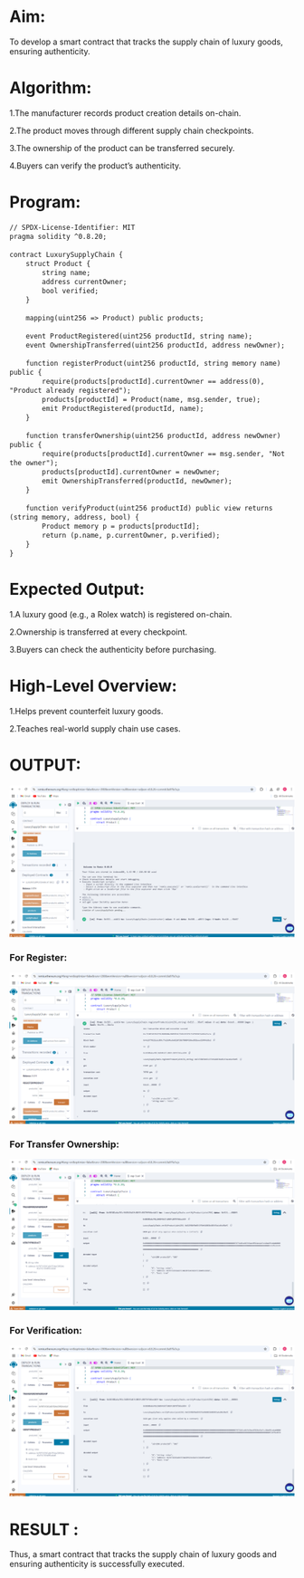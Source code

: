 # Aim:
To develop a smart contract that tracks the supply chain of luxury goods, ensuring authenticity.
# Algorithm:
1.The manufacturer records product creation details on-chain.


2.The product moves through different supply chain checkpoints.


3.The ownership of the product can be transferred securely.


4.Buyers can verify the product’s authenticity.


# Program:
```
// SPDX-License-Identifier: MIT
pragma solidity ^0.8.20;

contract LuxurySupplyChain {
    struct Product {
        string name;
        address currentOwner;
        bool verified;
    }

    mapping(uint256 => Product) public products;

    event ProductRegistered(uint256 productId, string name);
    event OwnershipTransferred(uint256 productId, address newOwner);

    function registerProduct(uint256 productId, string memory name) public {
        require(products[productId].currentOwner == address(0), "Product already registered");
        products[productId] = Product(name, msg.sender, true);
        emit ProductRegistered(productId, name);
    }

    function transferOwnership(uint256 productId, address newOwner) public {
        require(products[productId].currentOwner == msg.sender, "Not the owner");
        products[productId].currentOwner = newOwner;
        emit OwnershipTransferred(productId, newOwner);
    }

    function verifyProduct(uint256 productId) public view returns (string memory, address, bool) {
        Product memory p = products[productId];
        return (p.name, p.currentOwner, p.verified);
    }
}
```
# Expected Output:
1.A luxury good (e.g., a Rolex watch) is registered on-chain.


2.Ownership is transferred at every checkpoint.


3.Buyers can check the authenticity before purchasing.


# High-Level Overview:
1.Helps prevent counterfeit luxury goods.


2.Teaches real-world supply chain use cases.

# OUTPUT:
![alt text](<exp-3 1.png>)
### For Register:
![alt text](<exp-3 2.png>)
### For Transfer Ownership:
![alt text](<exp-3 3.png>)
### For Verification:
![alt text](<exp-3 4.png>)
# RESULT : 
Thus, a smart contract that tracks the supply chain of luxury goods and ensuring authenticity is successfully executed.
